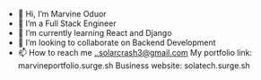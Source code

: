 - 👋 Hi, I’m Marvine  Oduor
- 👀 I’m a  Full Stack Engineer
- 🌱 I’m currently learning React and Django
- 💞️ I’m looking to collaborate on  Backend Development
- 📫 How to reach me ..solarcrash3@gmail.com
My portfolio link: marvineportfolio.surge.sh
Business website: solatech.surge.sh
<!---
896ma/896ma is a ✨ special ✨ repository because its `README.md` (this file) appears on your GitHub profile.
You can click the Preview link to take a look at your changes.
--->
